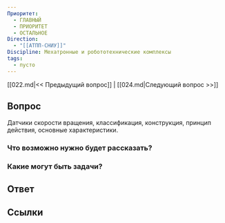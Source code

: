 ```yaml
---
Приоритет:
  - ГЛАВНЫЙ
  - ПРИОРИТЕТ
  - ОСТАЛЬНОЕ
Direction:
  - "[[АТПП-СНИУ]]" 
Discipline: Мехатронные и робототехнические комплексы 
tags:
  - пусто
---
```

[[022.md|<< Предыдущий вопрос]] | [[024.md|Следующий вопрос >>]]
## Вопрос

Датчики скорости вращения, классификация, конструкция, принцип действия, основные характеристики.

### Что возможно нужно будет рассказать?

### Какие могут быть задачи?

## Ответ

## Ссылки
